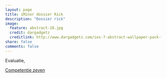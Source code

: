 ```yaml
---
layout: page
title: iMinor dossier Rick
description: "Dossier rick"
image:
  feature: abstract-10.jpg
  credit: dargadgetz
  creditlink: http://www.dargadgetz.com/ios-7-abstract-wallpaper-pack-for-iphone-5-and-ipod-touch-retina/
share: false
comments: false
---
```

Evaluatie,






<div style="float: left"> 
<a href="{{ site.url }}/iminor-rick/competentie7/" class="btn">Competentie zeven</a>
</div>
